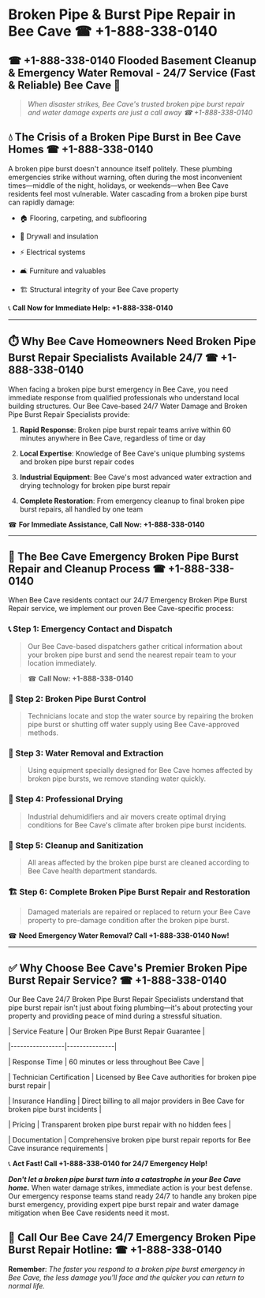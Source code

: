 # Broken Pipe & Burst Pipe Repair in Bee Cave ☎ +1-888-338-0140  
## ☎ +1-888-338-0140 Flooded Basement Cleanup & Emergency Water Removal - 24/7 Service (Fast & Reliable) Bee Cave 🚨  

> *When disaster strikes, Bee Cave's trusted broken pipe burst repair and water damage experts are just a call away ☎ +1-888-338-0140*  

## 💧 The Crisis of a Broken Pipe Burst in Bee Cave Homes ☎ +1-888-338-0140  

A broken pipe burst doesn't announce itself politely. These plumbing emergencies strike without warning, often during the most inconvenient times—middle of the night, holidays, or weekends—when Bee Cave residents feel most vulnerable. Water cascading from a broken pipe burst can rapidly damage:  

* 🏠 Flooring, carpeting, and subflooring  
* 🧱 Drywall and insulation  
* ⚡ Electrical systems  
* 🛋️ Furniture and valuables  
* 🏗️ Structural integrity of your Bee Cave property  

📞 **Call Now for Immediate Help: +1-888-338-0140**  

---  

## ⏱️ Why Bee Cave Homeowners Need Broken Pipe Burst Repair Specialists Available 24/7 ☎ +1-888-338-0140  

When facing a broken pipe burst emergency in Bee Cave, you need immediate response from qualified professionals who understand local building structures. Our Bee Cave-based 24/7 Water Damage and Broken Pipe Burst Repair Specialists provide:  

1. **Rapid Response**: Broken pipe burst repair teams arrive within 60 minutes anywhere in Bee Cave, regardless of time or day  
2. **Local Expertise**: Knowledge of Bee Cave's unique plumbing systems and broken pipe burst repair codes  
3. **Industrial Equipment**: Bee Cave's most advanced water extraction and drying technology for broken pipe burst repair  
4. **Complete Restoration**: From emergency cleanup to final broken pipe burst repairs, all handled by one team  

☎ **For Immediate Assistance, Call Now: +1-888-338-0140**  

---  

## 🔧 The Bee Cave Emergency Broken Pipe Burst Repair and Cleanup Process ☎ +1-888-338-0140  

When Bee Cave residents contact our 24/7 Emergency Broken Pipe Burst Repair service, we implement our proven Bee Cave-specific process:  

### 📞 Step 1: Emergency Contact and Dispatch  
> Our Bee Cave-based dispatchers gather critical information about your broken pipe burst and send the nearest repair team to your location immediately.  
> ☎ **Call Now: +1-888-338-0140**  

### 🚿 Step 2: Broken Pipe Burst Control  
> Technicians locate and stop the water source by repairing the broken pipe burst or shutting off water supply using Bee Cave-approved methods.  

### 🌊 Step 3: Water Removal and Extraction  
> Using equipment specially designed for Bee Cave homes affected by broken pipe bursts, we remove standing water quickly.  

### 💨 Step 4: Professional Drying  
> Industrial dehumidifiers and air movers create optimal drying conditions for Bee Cave's climate after broken pipe burst incidents.  

### 🧼 Step 5: Cleanup and Sanitization  
> All areas affected by the broken pipe burst are cleaned according to Bee Cave health department standards.  

### 🏗️ Step 6: Complete Broken Pipe Burst Repair and Restoration  
> Damaged materials are repaired or replaced to return your Bee Cave property to pre-damage condition after the broken pipe burst.  

☎ **Need Emergency Water Removal? Call +1-888-338-0140 Now!**  

---  

## ✅ Why Choose Bee Cave's Premier Broken Pipe Burst Repair Service? ☎ +1-888-338-0140  

Our Bee Cave 24/7 Broken Pipe Burst Repair Specialists understand that pipe burst repair isn't just about fixing plumbing—it's about protecting your property and providing peace of mind during a stressful situation.  

| Service Feature | Our Broken Pipe Burst Repair Guarantee |  
|-----------------|---------------|  
| Response Time | 60 minutes or less throughout Bee Cave |  
| Technician Certification | Licensed by Bee Cave authorities for broken pipe burst repair |  
| Insurance Handling | Direct billing to all major providers in Bee Cave for broken pipe burst incidents |  
| Pricing | Transparent broken pipe burst repair with no hidden fees |  
| Documentation | Comprehensive broken pipe burst repair reports for Bee Cave insurance requirements |  

📞 **Act Fast! Call +1-888-338-0140 for 24/7 Emergency Help!**  

***Don't let a broken pipe burst turn into a catastrophe in your Bee Cave home.*** When water damage strikes, immediate action is your best defense. Our emergency response teams stand ready 24/7 to handle any broken pipe burst emergency, providing expert pipe burst repair and water damage mitigation when Bee Cave residents need it most.  

## 📱 Call Our Bee Cave 24/7 Emergency Broken Pipe Burst Repair Hotline: ☎ +1-888-338-0140  

**Remember**: *The faster you respond to a broken pipe burst emergency in Bee Cave, the less damage you'll face and the quicker you can return to normal life.*